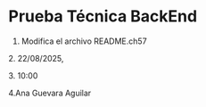 # Prueba Técnica BackEnd

1. Modifica el archivo README.ch57 

2\. 22/08/2025, 

3\. 10:00  

4.Ana Guevara Aguilar



